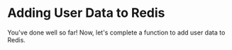 # Adding User Data to Redis

You've done well so far! Now, let's complete a function to add user data to Redis.
